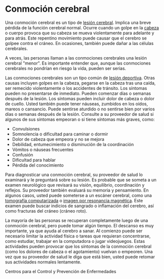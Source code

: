Conmoción cerebral
==================


Una conmoción cerebral es un tipo de [lesión cerebral](https://medlineplus.gov/spanish/traumaticbraininjury.html). Implica una breve pérdida de la función cerebral normal. Ocurre cuando un golpe en la [cabeza](https://medlineplus.gov/spanish/headinjuries.html) o cuerpo provoca que su cabeza se mueva violentamente para adelante y para atrás. Este repentino movimiento puede causar que el cerebro se golpee contra el cráneo. En ocasiones, también puede dañar a las células cerebrales.


A veces, las personas llaman a las conmociones cerebrales una lesión cerebral "menor". Es importante entender que, aunque las conmociones cerebrales no pondrían en riesgo la vida, pueden ser serias.


Las conmociones cerebrales son un tipo común de [lesión deportiva](https://medlineplus.gov/spanish/sportsinjuries.html). Otras causas incluyen golpes en la cabeza, pegarse en la cabeza tras una caída, ser remecido violentamente o los accidentes de tránsito. Los síntomas pueden no presentarse de inmediato. Pueden comenzar días o semanas después de la lesión. Los síntomas pueden incluir dolor de cabeza o dolor de cuello. Usted también puede tener náuseas, zumbidos en los oídos, mareos o cansancio. Puede sentirse aturdido o no sentirse bien por varios días o semanas después de la lesión. Consulte a su proveedor de salud si algunos de sus síntomas empeoran o si tiene síntomas más graves, como:


* Convulsiones
* Somnolencia o dificultad para caminar o dormir
* Dolor de cabeza que empeora y no se mejora
* Debilidad, entumecimiento o disminución de la coordinación
* Vómitos o náuseas frecuentes
* Confusión
* Dificultad para hablar
* Pérdida del conocimiento


Para diagnosticar una conmoción cerebral, su proveedor de salud lo examinará y le preguntará sobre su lesión. Es probable que se someta a un examen neurológico que revisará su visión, equilibrio, coordinación y reflejos. Su proveedor también evaluará su memoria y pensamiento. En algunos casos, usted puede someterse a un escáner cerebral, como una [tomografía computarizada](https://medlineplus.gov/spanish/ctscans.html) o [imagen por resonancia magnética](https://medlineplus.gov/spanish/mriscans.html). Este examen puede buscar indicios de sangrado o inflamación del cerebro, así como fracturas del cráneo (cráneo roto). 


La mayoría de las personas se recuperan completamente luego de una conmoción cerebral, pero puede tomar algún tiempo. El descanso es muy importante, ya que ayuda al cerebro a sanar. Al comienzo puede ser necesario limitar la actividad física o tareas que requieran concentrarse, como estudiar, trabajar en la computadora o jugar videojuegos. Estas actividades pueden provocar que los síntomas de la conmoción cerebral (como los dolores de cabeza o el agotamiento) vuelvan o empeoren. Una vez que su proveedor de salud le diga que está bien, usted puede retomar sus actividades normales lentamente. 


Centros para el Control y Prevención de Enfermedades

